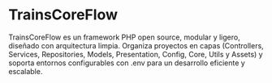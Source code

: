 # TrainsCoreFlow
TrainsCoreFlow es un framework PHP open source, modular y ligero, diseñado con arquitectura limpia. Organiza proyectos en capas (Controllers, Services, Repositories, Models, Presentation, Config, Core, Utils y Assets) y soporta entornos configurables con .env para un desarrollo eficiente y escalable.
